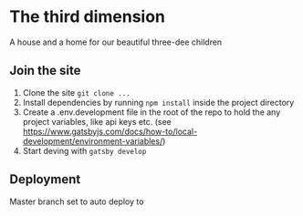 # The third dimension

A house and a home for our beautiful three-dee children

## Join the site

1. Clone the site `git clone ...`
1. Install dependencies by running `npm install` inside the project directory
1. Create a .env.development file in the root of the repo to hold the any project variables, like api keys etc. (see https://www.gatsbyjs.com/docs/how-to/local-development/environment-variables/)
1. Start deving with `gatsby develop`

## Deployment

Master branch set to auto deploy to <insert url here>
